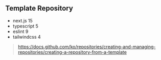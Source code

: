 ## Template Repository

- next.js 15
- typescript 5
- eslint 9
- tailwindcss 4

> https://docs.github.com/ko/repositories/creating-and-managing-repositories/creating-a-repository-from-a-template